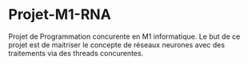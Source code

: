 # Projet-M1-RNA

Projet de Programmation concurente en M1 informatique.
Le but de ce projet est de maitriser le concepte de réseaux neurones avec des traitements via des threads concurentes.
